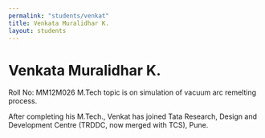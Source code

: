 ```yaml
---
permalink: "students/venkat"
title: Venkata Muralidhar K.
layout: students
---
```

# Venkata Muralidhar K.

Roll No: MM12M026
M.Tech topic is on simulation of vacuum arc remelting process. 

After completing his M.Tech., Venkat has joined Tata Research, Design and Development Centre (TRDDC, now merged with TCS), Pune.
